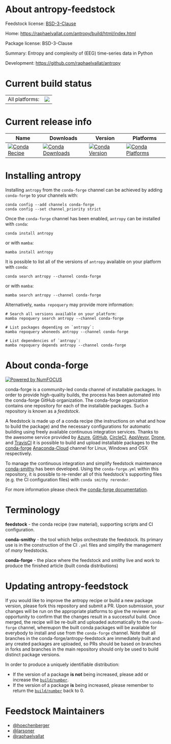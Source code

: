 About antropy-feedstock
=======================

Feedstock license: [BSD-3-Clause](https://github.com/conda-forge/antropy-feedstock/blob/main/LICENSE.txt)

Home: https://raphaelvallat.com/antropy/build/html/index.html

Package license: BSD-3-Clause

Summary: Entropy and complexity of (EEG) time-series data in Python

Development: https://github.com/raphaelvallat/antropy

Current build status
====================


<table><tr><td>All platforms:</td>
    <td>
      <a href="https://dev.azure.com/conda-forge/feedstock-builds/_build/latest?definitionId=16379&branchName=main">
        <img src="https://dev.azure.com/conda-forge/feedstock-builds/_apis/build/status/antropy-feedstock?branchName=main">
      </a>
    </td>
  </tr>
</table>

Current release info
====================

| Name | Downloads | Version | Platforms |
| --- | --- | --- | --- |
| [![Conda Recipe](https://img.shields.io/badge/recipe-antropy-green.svg)](https://anaconda.org/conda-forge/antropy) | [![Conda Downloads](https://img.shields.io/conda/dn/conda-forge/antropy.svg)](https://anaconda.org/conda-forge/antropy) | [![Conda Version](https://img.shields.io/conda/vn/conda-forge/antropy.svg)](https://anaconda.org/conda-forge/antropy) | [![Conda Platforms](https://img.shields.io/conda/pn/conda-forge/antropy.svg)](https://anaconda.org/conda-forge/antropy) |

Installing antropy
==================

Installing `antropy` from the `conda-forge` channel can be achieved by adding `conda-forge` to your channels with:

```
conda config --add channels conda-forge
conda config --set channel_priority strict
```

Once the `conda-forge` channel has been enabled, `antropy` can be installed with `conda`:

```
conda install antropy
```

or with `mamba`:

```
mamba install antropy
```

It is possible to list all of the versions of `antropy` available on your platform with `conda`:

```
conda search antropy --channel conda-forge
```

or with `mamba`:

```
mamba search antropy --channel conda-forge
```

Alternatively, `mamba repoquery` may provide more information:

```
# Search all versions available on your platform:
mamba repoquery search antropy --channel conda-forge

# List packages depending on `antropy`:
mamba repoquery whoneeds antropy --channel conda-forge

# List dependencies of `antropy`:
mamba repoquery depends antropy --channel conda-forge
```


About conda-forge
=================

[![Powered by
NumFOCUS](https://img.shields.io/badge/powered%20by-NumFOCUS-orange.svg?style=flat&colorA=E1523D&colorB=007D8A)](https://numfocus.org)

conda-forge is a community-led conda channel of installable packages.
In order to provide high-quality builds, the process has been automated into the
conda-forge GitHub organization. The conda-forge organization contains one repository
for each of the installable packages. Such a repository is known as a *feedstock*.

A feedstock is made up of a conda recipe (the instructions on what and how to build
the package) and the necessary configurations for automatic building using freely
available continuous integration services. Thanks to the awesome service provided by
[Azure](https://azure.microsoft.com/en-us/services/devops/), [GitHub](https://github.com/),
[CircleCI](https://circleci.com/), [AppVeyor](https://www.appveyor.com/),
[Drone](https://cloud.drone.io/welcome), and [TravisCI](https://travis-ci.com/)
it is possible to build and upload installable packages to the
[conda-forge](https://anaconda.org/conda-forge) [Anaconda-Cloud](https://anaconda.org/)
channel for Linux, Windows and OSX respectively.

To manage the continuous integration and simplify feedstock maintenance
[conda-smithy](https://github.com/conda-forge/conda-smithy) has been developed.
Using the ``conda-forge.yml`` within this repository, it is possible to re-render all of
this feedstock's supporting files (e.g. the CI configuration files) with ``conda smithy rerender``.

For more information please check the [conda-forge documentation](https://conda-forge.org/docs/).

Terminology
===========

**feedstock** - the conda recipe (raw material), supporting scripts and CI configuration.

**conda-smithy** - the tool which helps orchestrate the feedstock.
                   Its primary use is in the construction of the CI ``.yml`` files
                   and simplify the management of *many* feedstocks.

**conda-forge** - the place where the feedstock and smithy live and work to
                  produce the finished article (built conda distributions)


Updating antropy-feedstock
==========================

If you would like to improve the antropy recipe or build a new
package version, please fork this repository and submit a PR. Upon submission,
your changes will be run on the appropriate platforms to give the reviewer an
opportunity to confirm that the changes result in a successful build. Once
merged, the recipe will be re-built and uploaded automatically to the
`conda-forge` channel, whereupon the built conda packages will be available for
everybody to install and use from the `conda-forge` channel.
Note that all branches in the conda-forge/antropy-feedstock are
immediately built and any created packages are uploaded, so PRs should be based
on branches in forks and branches in the main repository should only be used to
build distinct package versions.

In order to produce a uniquely identifiable distribution:
 * If the version of a package **is not** being increased, please add or increase
   the [``build/number``](https://docs.conda.io/projects/conda-build/en/latest/resources/define-metadata.html#build-number-and-string).
 * If the version of a package **is** being increased, please remember to return
   the [``build/number``](https://docs.conda.io/projects/conda-build/en/latest/resources/define-metadata.html#build-number-and-string)
   back to 0.

Feedstock Maintainers
=====================

* [@hoechenberger](https://github.com/hoechenberger/)
* [@larsoner](https://github.com/larsoner/)
* [@raphaelvallat](https://github.com/raphaelvallat/)

